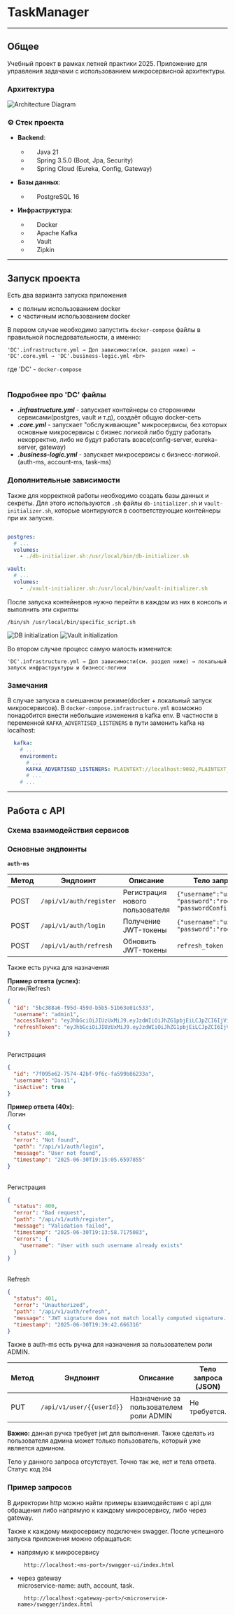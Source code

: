 # TaskManager

---

## Общее

Учебный проект в рамках летней практики 2025. Приложение для управления задачами с использованием микросервисной
архитектуры.

### Архитектура

![Architecture Diagram](docs/architecture.png)

### ⚙️ Стек проекта

- **Backend**:
    - <img src="docs/icons/java_logopng.png" width="16"> Java 21  
    - <img src="docs/icons/spring_logo.png" width="16"> Spring 3.5.0 (Boot, Jpa, Security)
    - <img src="docs/icons/spring_cloud_logo.png" width="16"> Spring Cloud (Eureka, Config, Gateway)  

- **Базы данных**:
    - <img src="docs/icons/postgres_logo.svg" width="16"> PostgreSQL 16  

- **Инфраструктура**:
    - <img src="docs/icons/docker_logo.png" width="16"> Docker  
    - <img src="docs/icons/kafka_logo.png" width="16"> Apache Kafka 
    - <img src="docs/icons/vault_logo.svg" width="16"> Vault 
    - <img src="docs/icons/zipkin_logo.svg" width="16"> Zipkin 

---

## Запуск проекта

Есть два варианта запуска приложения

* с полным использованием docker
* с частичным использованием docker<br>

В первом случае необходимо запустить `docker-compose` файлы в правильной последовательности, а именно:<br>

```text
'DC'.infrastructure.yml → Доп зависимости(см. раздел ниже) → 'DC'.core.yml → 'DC'.business-logic.yml <br>
```

где 'DC' - `docker-compose` <br><br>

### Подробнее про 'DC' файлы <br>

* _**.infrastructure.yml**_ - запускает контейнеры со сторонними сервисами(postgres, vault и т.д), создаёт общую
  docker-сеть
* _**.core.yml**_ - запускает "обслуживающие" микросервисы, без которых основные микросервисы с бизнес логикой
  либо будту работать некорректно, либо не будут работать вовсе(config-server, eureka-server, gateway)
* _**.business-logic.yml**_ - запускает микросервисы с бизнесс-логикой.(auth-ms, account-ms, task-ms)

### Дополнительные зависимости <br>

Также для корректной работы необходимо создать базы данных и секреты. Для этого используются `.sh` файлы
`db-initializer.sh` и `vault-initializer.sh`, которые монтируются в соответствующие контейнеры при их запуске.

```yaml

postgres:
  # ...
  volumes:
    - ./db-initializer.sh:/usr/local/bin/db-initializer.sh

vault:
  # ...
  volumes:
    - ./vault-initializer.sh:/usr/local/bin/vault-initializer.sh
```

После запуска контейнеров нужно перейти в каждом из них в консоль и выполнить эти скрипты

```shell
/bin/sh /usr/local/bin/specific_script.sh
```

![DB initialization](docs/init_db.png)
![Vault initialization](docs/init_vault.png)

Во втором случае процесс самую малость изменится:

```text
'DC'.infrastructure.yml → Доп зависимости(см. раздел ниже) → локальный запуск инфраструктуры и бизнесс-логики
```

### Замечания

В случае запуска в смешанном режиме(docker + локальный запуск микросервисов). В `docker-compose.infrastructure.yml`
возможно
понадобится внести небольшие изменения в kafka env. В частности в переменной `KAFKA_ADVERTISED_LISTENERS` в пути
заменить
kafka на localhost:

```yaml
  kafka:
    # ...
    environment:
      # ...
      KAFKA_ADVERTISED_LISTENERS: PLAINTEXT://localhost:9092,PLAINTEXT_HOST://localhost:29092
      # ...
    # ...
```

---

## Работа с API

### Схема взаимодействия сервисов

### Основные эндпоинты

**`auth-ms`**

| Метод | Эндпоинт                | Описание                        | Тело запроса (JSON)                                                     |
|-------|-------------------------|---------------------------------|-------------------------------------------------------------------------|
| POST  | `/api/v1/auth/register` | Регистрация нового пользователя | `{"username":"user", "password":"root", "passwordConfirmation":"root"}` |
| POST  | `/api/v1/auth/login`    | Получение JWT-токены            | `{"username":"user", "password":"root"}`                                |
| POST  | `/api/v1/auth/refresh`  | Обновить JWT-токены             | `refresh_token`                                                         |

Также есть ручка для назначения

**Пример ответа (успех):**
<br>Логин/Refresh

```json
{
  "id": "5bc388a6-f95d-459d-b5b5-51b63e01c533",
  "username": "admin1",
  "accessToken": "eyJhbGciOiJIUzUxMiJ9.eyJzdWIiOiJhZG1pbjEiLCJpZCI6IjViYzM4OGE2LWY5NWQtNDU5ZC1iNWI1LTUxYjYzZTAxYzUzMyIsInJvbGVzIjpbIlJPTEVfVVNFUiIsIlJPTEVfQURNSU4iXSwiZXhwIjoxNzUxMzAwNzA1fQ.0C1Nc82AKpZRP2U3SYwt3yThWLr3gLDocxL8UFuJeiz5GqF3tbwLjSIfUFkYfv_yctIuR7FaaJoQfHXTdufHGQ",
  "refreshToken": "eyJhbGciOiJIUzUxMiJ9.eyJzdWIiOiJhZG1pbjEiLCJpZCI6IjViYzM4OGE2LWY5NWQtNDU5ZC1iNWI1LTUxYjYzZTAxYzUzMyIsImV4cCI6MTc1MTkwNDYwNX0.-D6xj0U3wjxxiM-kTPZenAgpYe3i4WHFm170rvhFwdH1szSothir2oW4lQPXQ-l8uq9uZooNBuiKqCPU9uiKGg"
}
```

<br>Регистрация

```json
{
  "id": "7f095e62-7574-42bf-9f6c-fa599b86233a",
  "username": "Danil",
  "isActive": true
}
```

**Пример ответа (40x):**
<br>Логин

```json
{
  "status": 404,
  "error": "Not found",
  "path": "/api/v1/auth/login",
  "message": "User not found",
  "timestamp": "2025-06-30T19:15:05.6597855"
}
```

<br>Регистрация

```json
{
  "status": 400,
  "error": "Bad request",
  "path": "/api/v1/auth/register",
  "message": "Validation failed",
  "timestamp": "2025-06-30T19:13:58.7175083",
  "errors": {
    "username": "User with such username already exists"
  }
}

```

<br>Refresh

```json
{
  "status": 401,
  "error": "Unauthorized",
  "path": "/api/v1/auth/refresh",
  "message": "JWT signature does not match locally computed signature. JWT validity cannot be asserted and should not be trusted.",
  "timestamp": "2025-06-30T19:39:42.666316"
}
```

Также в auth-ms есть ручка для назначения за пользователем роли ADMIN.

| Метод | Эндпоинт                  | Описание                               | Тело запроса (JSON) |
|-------|---------------------------|----------------------------------------|---------------------|
| PUT   | `/api/v1/user/{{userId}}` | Назначение за пользователем роли ADMIN | Не требуется.       |

**Важно:** данная ручка требует jwt для выполнения. Также сделать из пользователя админа может только пользователь, 
который уже является админом.

Тело у данного запроса отсутствует. Точно так же, нет и тела ответа. Статус код `204`

### Пример запросов

В директории http можно найти примеры взаимодействия с api для обращения либо напрямую к каждому микросервису, либо
через gateway.

Также к каждому микросервису подключен swagger. После успешного запуска приложения можно обращаться:

* напрямую к микросервису <br>
  ```curl
    http://localhost:<ms-port>/swagger-ui/index.html
  ```
* через gateway <br>
  microservice-name: auth, account, task. <br>
  ```curl
    http://localhost:<gateway-port>/<microservice-name>/swagger/index.html
  ```
